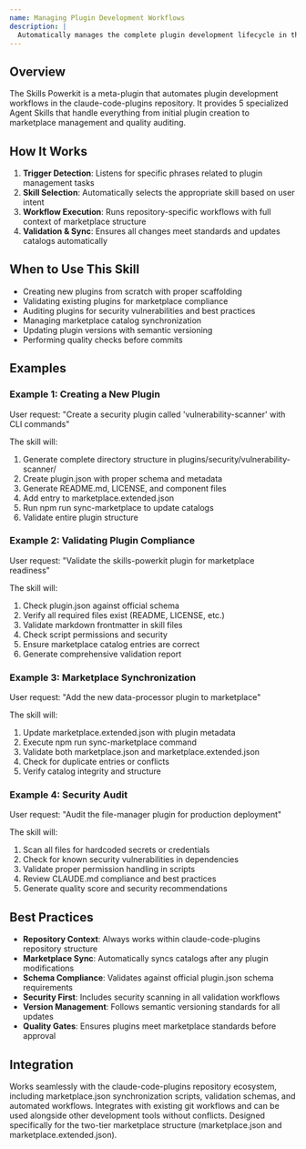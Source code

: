 ```yaml
---
name: Managing Plugin Development Workflows
description: |
  Automatically manages the complete plugin development lifecycle in the claude-code-plugins marketplace. Activates when users say "create plugin", "validate plugin", "audit plugin", "sync marketplace", or "bump version". Provides 5 specialized skills: Plugin Creator (scaffolds new plugins), Plugin Validator (checks compliance), Marketplace Manager (syncs catalogs), Plugin Auditor (security/quality review), and Version Bumper (semantic versioning). Handles repository structure, marketplace.json updates, schema validation, and automated workflows.
---
```


## Overview

The Skills Powerkit is a meta-plugin that automates plugin development workflows in the claude-code-plugins repository. It provides 5 specialized Agent Skills that handle everything from initial plugin creation to marketplace management and quality auditing.

## How It Works

1. **Trigger Detection**: Listens for specific phrases related to plugin management tasks
2. **Skill Selection**: Automatically selects the appropriate skill based on user intent
3. **Workflow Execution**: Runs repository-specific workflows with full context of marketplace structure
4. **Validation & Sync**: Ensures all changes meet standards and updates catalogs automatically

## When to Use This Skill

- Creating new plugins from scratch with proper scaffolding
- Validating existing plugins for marketplace compliance
- Auditing plugins for security vulnerabilities and best practices
- Managing marketplace catalog synchronization
- Updating plugin versions with semantic versioning
- Performing quality checks before commits

## Examples

### Example 1: Creating a New Plugin
User request: "Create a security plugin called 'vulnerability-scanner' with CLI commands"

The skill will:
1. Generate complete directory structure in plugins/security/vulnerability-scanner/
2. Create plugin.json with proper schema and metadata
3. Generate README.md, LICENSE, and component files
4. Add entry to marketplace.extended.json
5. Run npm run sync-marketplace to update catalogs
6. Validate entire plugin structure

### Example 2: Validating Plugin Compliance
User request: "Validate the skills-powerkit plugin for marketplace readiness"

The skill will:
1. Check plugin.json against official schema
2. Verify all required files exist (README, LICENSE, etc.)
3. Validate markdown frontmatter in skill files
4. Check script permissions and security
5. Ensure marketplace catalog entries are correct
6. Generate comprehensive validation report

### Example 3: Marketplace Synchronization
User request: "Add the new data-processor plugin to marketplace"

The skill will:
1. Update marketplace.extended.json with plugin metadata
2. Execute npm run sync-marketplace command
3. Validate both marketplace.json and marketplace.extended.json
4. Check for duplicate entries or conflicts
5. Verify catalog integrity and structure

### Example 4: Security Audit
User request: "Audit the file-manager plugin for production deployment"

The skill will:
1. Scan all files for hardcoded secrets or credentials
2. Check for known security vulnerabilities in dependencies
3. Validate proper permission handling in scripts
4. Review CLAUDE.md compliance and best practices
5. Generate quality score and security recommendations

## Best Practices

- **Repository Context**: Always works within claude-code-plugins repository structure
- **Marketplace Sync**: Automatically syncs catalogs after any plugin modifications  
- **Schema Compliance**: Validates against official plugin.json schema requirements
- **Security First**: Includes security scanning in all validation workflows
- **Version Management**: Follows semantic versioning standards for all updates
- **Quality Gates**: Ensures plugins meet marketplace standards before approval

## Integration

Works seamlessly with the claude-code-plugins repository ecosystem, including marketplace.json synchronization scripts, validation schemas, and automated workflows. Integrates with existing git workflows and can be used alongside other development tools without conflicts. Designed specifically for the two-tier marketplace structure (marketplace.json and marketplace.extended.json).